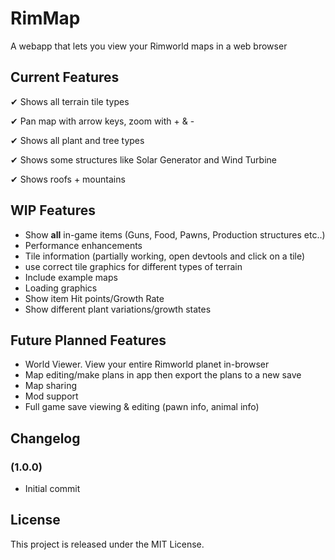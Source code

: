 # RimMap
A webapp that lets you view your Rimworld maps in a web browser


## Current Features

✔ Shows all terrain tile types

✔ Pan map with arrow keys, zoom with + & -

✔ Shows all plant and tree types

✔ Shows some structures like Solar Generator and Wind Turbine

✔ Shows roofs + mountains


## WIP Features

* Show **all** in-game items (Guns, Food, Pawns, Production structures etc..) 
* Performance enhancements
* Tile information (partially working, open devtools and click on a tile) 
* use correct tile graphics for different types of terrain
* Include example maps 
* Loading graphics
* Show item Hit points/Growth Rate
* Show different plant variations/growth states

## Future Planned Features
* World Viewer. View your entire Rimworld planet in-browser 
* Map editing/make plans in app then export the plans to a new save
* Map sharing
* Mod support
* Full game save viewing & editing (pawn info, animal info)

## Changelog 

### (1.0.0)
* Initial commit


## License

This project is released under the MIT License.
